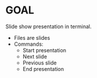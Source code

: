 GOAL
====

Slide show presentation in terminal.

* Files are slides
* Commands:
  - Start presentation
  - Next slide
  - Previous slide
  - End presentation
